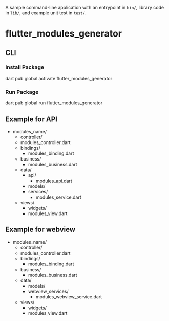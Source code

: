 A sample command-line application with an entrypoint in `bin/`, library code
in `lib/`, and example unit test in `test/`.

# flutter_modules_generator

## CLI
### Install Package
dart pub global activate flutter_modules_generator
### Run Package
dart pub global run flutter_modules_generator


## Example for API
- modules_name/
  - controller/
  - modules_controller.dart
  - bindings/
      - modules_binding.dart
  - business/
      - modules_business.dart
  - data/
      - api/
          - modules_api.dart
      - models/
      - services/
          - modules_service.dart
  - views/
      - widgets/
      - modules_view.dart

## Example for webview
- modules_name/
  - controller/
  - modules_controller.dart
  - bindings/
      - modules_binding.dart
  - business/
      - modules_business.dart
  - data/
      - models/
      - webview_services/
          - modules_webview_service.dart
  - views/
      - widgets/
      - modules_view.dart

